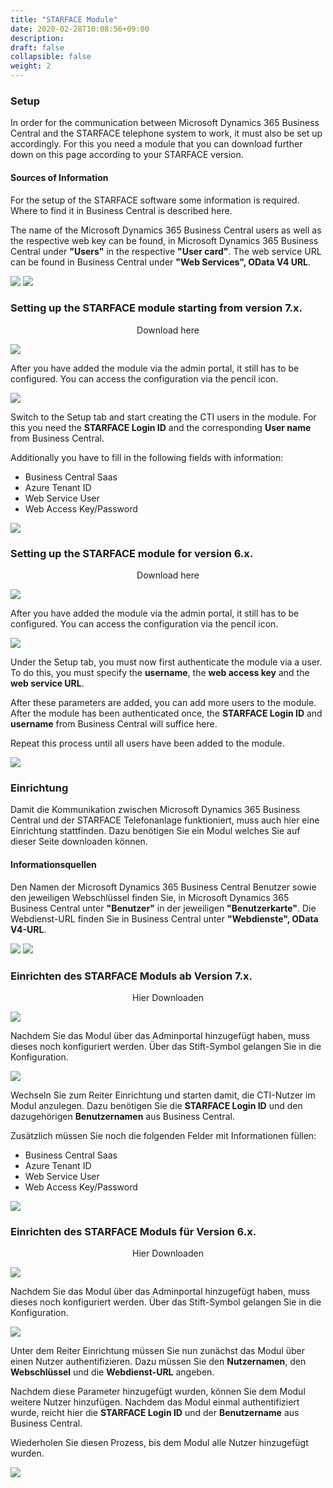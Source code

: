```yaml
---
title: "STARFACE Module"
date: 2020-02-28T10:08:56+09:00
description: 
draft: false
collapsible: false
weight: 2
---
```

### Setup
In order for the communication between Microsoft Dynamics 365 Business Central and the STARFACE telephone system to work, it must also be set up accordingly. For this you need a module that you can download further down on this page according to your STARFACE version.

#### Sources of Information
For the setup of the STARFACE software some information is required. Where to find it in Business Central is described here.

The name of the Microsoft Dynamics 365 Business Central users as well as the respective web key can be found, in Microsoft Dynamics 365 Business Central under **"Users"** in the respective **"User card"**. The web service URL can be found in Business Central under **"Web Services", OData V4 URL**.

![](images/apps/ctiodataen.PNG)
![](images/apps/ctiusersetupen.PNG)

### Setting up the STARFACE module starting from version 7.x.

<p style="text-align: center;">
Download here
</p>

[<img src="/images/apps/ctidownload.jpg">](files/CTI_Module_7.zip)

After you have added the module via the admin portal, it still has to be configured. You can access the configuration via the pencil icon.

![](images/apps/cticonfigstarfaceen.png)

Switch to the Setup tab and start creating the CTI users in the module. For this you need the **STARFACE Login ID** and the corresponding **User name** from Business Central.

Additionally you have to fill in the following fields with information:

- Business Central Saas
- Azure Tenant ID
- Web Service User
- Web Access Key/Password

![](images/apps/ctimodulesetup7.jpg)

### Setting up the STARFACE module for version 6.x.

<p style="text-align: center;">
Download here
</p>

[<img src="/images/apps/ctidownload.jpg">](files/CTI_Module.zip)

After you have added the module via the admin portal, it still has to be configured. You can access the configuration via the pencil icon.

![](images/apps/cticonfigstarfaceen.png)

Under the Setup tab, you must now first authenticate the module via a user. To do this, you must specify the **username**, the **web access key** and the **web service URL**.

After these parameters are added, you can add more users to the module. After the module has been authenticated once, the **STARFACE Login ID** and **username** from Business Central will suffice here.

Repeat this process until all users have been added to the module.

![](images/apps/ctimodulesetupen.png)










### Einrichtung
Damit die Kommunikation zwischen Microsoft Dynamics 365 Business Central und der STARFACE Telefonanlage funktioniert, muss auch hier eine Einrichtung stattfinden. Dazu benötigen Sie ein Modul welches Sie auf dieser Seite downloaden können.

#### Informationsquellen
Den Namen der Microsoft Dynamics 365 Business Central Benutzer sowie den jeweiligen Webschlüssel finden Sie, in Microsoft Dynamics 365 Business Central unter **"Benutzer"** in der jeweiligen **"Benutzerkarte"**. Die Webdienst-URL finden Sie in Business Central unter **"Webdienste", OData V4-URL**.

![](images/apps/ctiodatade.PNG)
![](images/apps/ctiusersetupde.PNG)

### Einrichten des STARFACE Moduls ab Version 7.x.

<p style="text-align: center;">
Hier Downloaden
</p>

[<img src="/images/apps/ctidownload.jpg">](files/CTI_Module_7.zip)

Nachdem Sie das Modul über das Adminportal hinzugefügt haben, muss dieses noch konfiguriert werden. Über das Stift-Symbol gelangen Sie in die Konfiguration.

![](images/apps/cticonfigstarfacede.png)

Wechseln Sie zum Reiter Einrichtung und starten damit, die CTI-Nutzer im Modul anzulegen. Dazu benötigen Sie die **STARFACE Login ID** und den dazugehörigen **Benutzernamen** aus Business Central.

Zusätzlich müssen Sie noch die folgenden Felder mit Informationen füllen:

- Business Central Saas
- Azure Tenant ID
- Web Service User
- Web Access Key/Password

![](images/apps/ctimodulesetup7.jpg)

### Einrichten des STARFACE Moduls für Version 6.x.

<p style="text-align: center;">
Hier Downloaden
</p>

[<img src="/images/apps/ctidownload.jpg">](files/CTI_Module.zip)


Nachdem Sie das Modul über das Adminportal hinzugefügt haben, muss dieses noch konfiguriert werden. Über das Stift-Symbol gelangen Sie in die Konfiguration.

![](images/apps/cticonfigstarfacede.png)

Unter dem Reiter Einrichtung müssen Sie nun zunächst das Modul über einen Nutzer authentifizieren. Dazu müssen Sie den **Nutzernamen**, den **Webschlüssel** und die **Webdienst-URL** angeben.

Nachdem diese Parameter hinzugefügt wurden, können Sie dem Modul weitere Nutzer hinzufügen. Nachdem das Modul einmal authentifiziert wurde, reicht hier die **STARFACE Login ID** und der **Benutzername** aus Business Central.

Wiederholen Sie diesen Prozess, bis dem Modul alle Nutzer hinzugefügt wurden.

![](images/apps/ctimodulesetup.png)